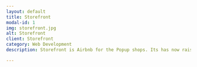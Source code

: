 ```yaml
---
layout: default
title: Storefront
modal-id: 1
img: storefront.jpg
alt: Storefront
client: Storefront
category: Web Development
description: Storefront is Airbnb for the Popup shops. Its has now raised <a href="https://www.crunchbase.com/organization/storefront">$8.9</a> million in 2 rounds of funding.

---
```


